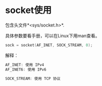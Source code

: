 # socket使用

包含头文件*<sys/socket.h>*.

具体参数要看手册，可以在Linux下用man查看。

``` c
sock = socket(AF_INET, SOCK_STREAM, 0);
```

解释：

``` c
AF_INET: 使用 IPv4
AF_INET6: 使用 IPv6

SOCK_STREAM: 使用 TCP 协议
```

